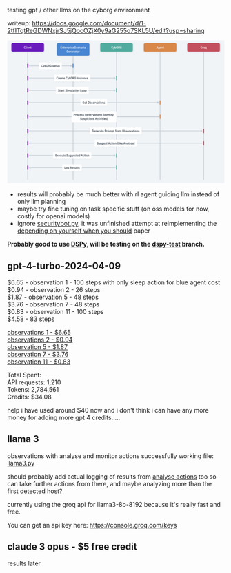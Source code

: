 testing gpt / other llms on the cyborg environment

writeup: https://docs.google.com/document/d/1-2tfITqtReGDWNxjrSJ5jQocOZjX0y9aG255o7SKL5U/edit?usp=sharing

![diagram](diagram.png)

- results will probably be much better with rl agent guiding llm instead of only llm planning
- maybe try fine tuning on task specific stuff (on oss models for now, costly for openai models)
- ignore [securitybot.py](testing/securitybot.py), it was unfinished attempt at reimplementing the [depending on yourself when you should](https://arxiv.org/pdf/2403.17674.pdf) paper

**Probably good to use [DSPy](https://github.com/stanfordnlp/dspy), will be testing on the [dspy-test](https://github.com/nancyjlau/cyborg-gpt/tree/dspy-test) branch.**

## gpt-4-turbo-2024-04-09

$6.65 - observation 1 - 100 steps with only sleep action for blue agent cost  
$0.94 - observation 2 - 26 steps  
$1.87 - observation 5 - 48 steps   
$3.76 - observation 7 - 48 steps  
$0.83 - observation 11 - 100 steps  
$4.58 - 83 steps

[observations 1 - $6.65](observations/observations-1.txt)  
[observations 2 - $0.94](observations/observations-20240413175508.txt)  
[observation 5 - $1.87](observations/observations-20240413192821.txt)  
[observation 7 - $3.76](observations/observations-20240413221357.txt)  
[observation 11 - $0.83](observations/observations-20240413235343.txt)  

Total Spent:  
API requests: 1,210  
Tokens: 2,784,561  
Credits: $34.08  

help i have used around $40 now and i don't think i can have any more money for adding more gpt 4 credits.....

## llama 3 
observations with analyse and monitor actions successfully working
file: [llama3.py](llama3.py)

should probably add actual logging of results from [analyse actions](https://cage-challenge.github.io/cage-challenge-4/pages/tutorials/03_Actions/B_Blue_Actions/2_Analyse/) too so can take further actions from there, and maybe analyzing more than the first detected host?

currently using the groq api for llama3-8b-8192 because it's really fast and free.

You can get an api key here: https://console.groq.com/keys

## claude 3 opus - $5 free credit 
results later